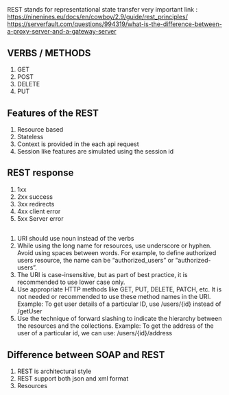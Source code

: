 ## 
REST stands for representational state transfer
very important link : https://ninenines.eu/docs/en/cowboy/2.9/guide/rest_principles/  
https://serverfault.com/questions/994319/what-is-the-difference-between-a-proxy-server-and-a-gateway-server 
## VERBS / METHODS 
1. GET 
2. POST 
3. DELETE 
4. PUT

## Features of the REST 
1. Resource based
2. Stateless
3. Context is provided in the each api request
4. Session like features are simulated using the session id

## REST response
1. 1xx 
2. 2xx success
3. 3xx redirects
4. 4xx client error
5. 5xx Server error 

##
1. URI should use noun instead of the verbs  
2. While using the long name for resources, use underscore or hyphen. Avoid using spaces between words. For example, to define authorized users resource, the name can be “authorized_users” or “authorized-users”.
3. The URI is case-insensitive, but as part of best practice, it is recommended to use lower case only.
4. Use appropriate HTTP methods like GET, PUT, DELETE, PATCH, etc. It is not needed or recommended to use these method names in the URI. Example: To get user details of a particular ID, use /users/{id} instead of /getUser
5. Use the technique of forward slashing to indicate the hierarchy between the resources and the collections. Example: To get the address of the user of a particular id, we can use: /users/{id}/address

## Difference between SOAP and REST

1. REST is architectural style
2. REST support both json and xml format
3. Resources 
